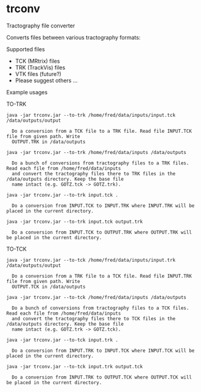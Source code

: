 # trconv
Tractography file converter

Converts files between various tractography formats:

Supported files
  - TCK (MRtrix) files
  - TRK (TrackVis) files
  - VTK files (future?)
  - Please suggest others ...

Example usages

  TO-TRK
  
    java -jar trconv.jar --to-trk /home/fred/data/inputs/input.tck /data/outputs/output

      Do a conversion from a TCK file to a TRK file. Read file INPUT.TCK file from given path. Write
      OUTPUT.TRK in /data/outputs

    java -jar trconv.jar --to-trk /home/fred/data/inputs /data/outputs

      Do a bunch of conversions from tractography files to a TRK files. Read each file from /home/fred/data/inputs
      and convert the tractography files there to TRK files in the /data/outputs directory. Keep the base file
      name intact (e.g. GOTZ.tck -> GOTZ.trk).
  
    java -jar trconv.jar --to-trk input.tck .
  
      Do a conversion from INPUT.TCK to INPUT.TRK where INPUT.TRK will be placed in the current directory.

    java -jar trconv.jar --to-trk input.tck output.trk 
  
      Do a conversion from INPUT.TCK to OUTPUT.TRK where OUTPUT.TRK will be placed in the current directory.


  TO-TCK
  
    java -jar trconv.jar --to-tck /home/fred/data/inputs/input.trk /data/outputs/output 

      Do a conversion from a TRK file to a TCK file. Read file INPUT.TRK file from given path. Write
      OUTPUT.TCK in /data/outputs

    java -jar trconv.jar --to-tck /home/fred/data/inputs /data/outputs

      Do a bunch of conversions from tractography files to a TCK files. Read each file from /home/fred/data/inputs
      and convert the tractography files there to TCK files in the /data/outputs directory. Keep the base file
      name intact (e.g. GOTZ.trk -> GOTZ.tck).

    java -jar trconv.jar --to-tck input.trk . 
  
      Do a conversion from INPUT.TRK to INPUT.TCK where INPUT.TCK will be placed in the current directory.

    java -jar trconv.jar --to-tck input.trk output.tck 
  
      Do a conversion from INPUT.TRK to OUTPUT.TCK where OUTPUT.TCK will be placed in the current directory.
  
  
  
  